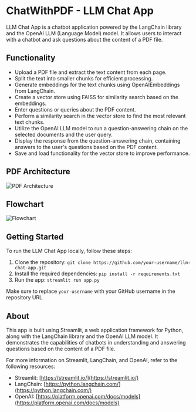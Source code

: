# ChatWithPDF - LLM Chat App

LLM Chat App is a chatbot application powered by the LangChain library and the OpenAI LLM (Language Model) model. It allows users to interact with a chatbot and ask questions about the content of a PDF file.

## Functionality

- Upload a PDF file and extract the text content from each page.
- Split the text into smaller chunks for efficient processing.
- Generate embeddings for the text chunks using OpenAIEmbeddings from LangChain.
- Create a vector store using FAISS for similarity search based on the embeddings.
- Enter questions or queries about the PDF content.
- Perform a similarity search in the vector store to find the most relevant text chunks.
- Utilize the OpenAI LLM model to run a question-answering chain on the selected documents and the user query.
- Display the response from the question-answering chain, containing answers to the user's questions based on the PDF content.
- Save and load functionality for the vector store to improve performance.

## PDF Architecture

![PDF Architecture](path/to/pdf/architecture/image.png)

## Flowchart

![Flowchart](path/to/flowchart/image.png)

## Getting Started

To run the LLM Chat App locally, follow these steps:

1. Clone the repository: `git clone https://github.com/your-username/llm-chat-app.git`
2. Install the required dependencies: `pip install -r requirements.txt`
3. Run the app: `streamlit run app.py`

Make sure to replace `your-username` with your GitHub username in the repository URL.

## About

This app is built using Streamlit, a web application framework for Python, along with the LangChain library and the OpenAI LLM model. It demonstrates the capabilities of chatbots in understanding and answering questions based on the content of a PDF file.

For more information on Streamlit, LangChain, and OpenAI, refer to the following resources:

- Streamlit: [https://streamlit.io/](https://streamlit.io/)
- LangChain: [https://python.langchain.com/](https://python.langchain.com/)
- OpenAI: [https://platform.openai.com/docs/models](https://platform.openai.com/docs/models)

